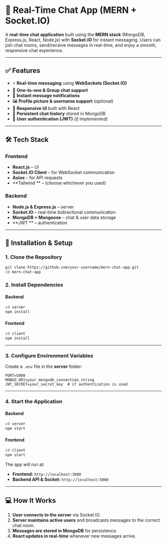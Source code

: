 

# 💬 **Real-Time Chat App (MERN + Socket.IO)**

A **real-time chat application** built using the **MERN stack** (MongoDB, Express.js, React, Node.js) with **Socket.IO** for instant messaging. Users can join chat rooms, send/receive messages in real-time, and enjoy a smooth, responsive chat experience.

---

## ✅ **Features**

* ⚡ **Real-time messaging** using **WebSockets (Socket.IO)**
* 👥 **One-to-one & Group chat support**
* 🔔 **Instant message notifications**
* 🖼 **Profile picture & username support** (optional)
* 📱 **Responsive UI** built with React
* 💾 **Persistent chat history** stored in MongoDB
* 🔐 **User authentication (JWT)** *(if implemented)*

---

## 🛠 **Tech Stack**

### **Frontend**

* **React.js** – UI
* **Socket.IO Client** – for WebSocket communication
* **Axios** – for API requests
* **Tailwind ** – (choose whichever you used)

### **Backend**

* **Node.js & Express.js** – server
* **Socket.IO** – real-time bidirectional communication
* **MongoDB + Mongoose** – chat & user data storage
* **JWT ** – authentication

---

## 🚀 **Installation & Setup**

### **1. Clone the Repository**

```bash
git clone https://github.com/your-username/mern-chat-app.git
cd mern-chat-app
```

### **2. Install Dependencies**

#### **Backend**

```bash
cd server
npm install
```

#### **Frontend**

```bash
cd client
npm install
```

---

### **3. Configure Environment Variables**

Create a `.env` file in the **server** folder:

```
PORT=5000
MONGO_URI=your_mongodb_connection_string
JWT_SECRET=your_secret_key  # if authentication is used
```

---

### **4. Start the Application**

#### **Backend**

```bash
cd server
npm start
```

#### **Frontend**

```bash
cd client
npm start
```

The app will run at:

* **Frontend:** `http://localhost:3000`
* **Backend API & Socket:** `http://localhost:5000`

---

## 💻 **How It Works**

1. **User connects to the server** via Socket.IO.
2. **Server maintains active users** and broadcasts messages to the correct chat room.
3. **Messages are stored in MongoDB** for persistence.
4. **React updates in real-time** whenever new messages arrive.

